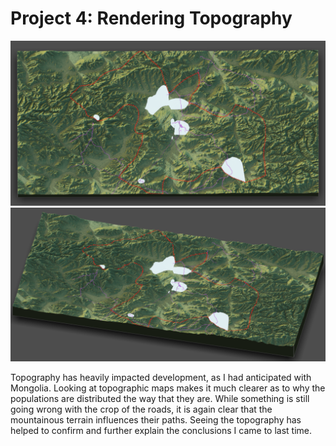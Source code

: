 # Project 4: Rendering Topography

![](3d_birdseye.png)
![](3d_topo.png)

Topography has heavily impacted development, as I had anticipated with Mongolia. Looking at topographic maps makes it much clearer as to why the populations are distributed the way that they are. While something is still going wrong with the crop of the roads, it is again clear that the mountainous terrain influences their paths. Seeing the topography has helped to confirm and further explain the conclusions I came to last time. 
